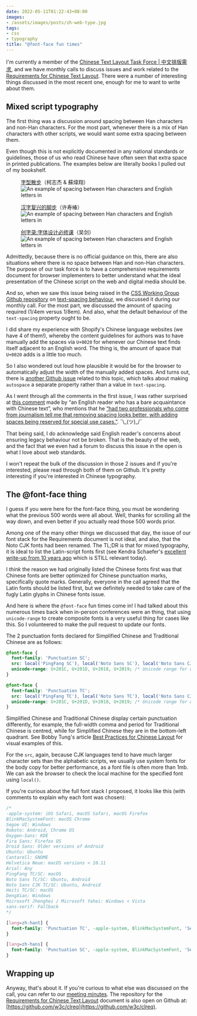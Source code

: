 ```yaml
---
date: 2022-05-11T01:22:43+08:00
images: 
- /assets/images/posts/zh-web-type.jpg
tags:
- css
- typography
title: "@font-face fun times"
---
```

I'm currently a member of the [Chinese Text Layout Task Force | 中文排版需求](https://www.w3.org/groups/tf/i18n-clreq), and we have monthly calls to discuss issues and work related to the [Requirements for Chinese Text Layout](https://www.w3.org/TR/clreq/). There were a number of interesting things discussed in the most recent one, enough for me to want to write about them.

## Mixed script typography

The first thing was a discussion around spacing between Han characters and non-Han characters. For the most part, whenever there is a mix of Han characters with other scripts, we would want some extra spacing between them.

Even though this is not explicitly documented in any national standards or guidelines, those of us who read Chinese have often seen that extra space in printed publications. The examples below are literally books I pulled out of my bookshelf.

<figure>
    <figcaption lang="zh"><a href="https://www.books.com.tw/products/0010654376">字型散步</a>（柯志杰 & 蘇煒翔）</figcaption>
    <img srcset="/assets/images/posts/zh-web-type/spacing-480.jpg 480w, /assets/images/posts/zh-web-type/spacing-640.jpg 640w, /assets/images/posts/zh-web-type/spacing-960.jpg 960w, /assets/images/posts/zh-web-type/spacing-1280.jpg 1280w" sizes="(max-width: 400px) 100vw, (max-width: 960px) 75vw, 640px" src="/assets/images/posts/zh-web-type/spacing-640.jpg" alt="An example of spacing between Han characters and English letters in">
</figure>

<figure>
    <figcaption lang="zh"><a href="https://books.google.com.sg/books/about/%E6%B1%89%E5%AD%97%E5%A4%8D%E5%85%B4%E7%9A%84%E8%84%9A%E6%AD%A5.html?id=C7jerQEACAAJ&redir_esc=y">汉字复兴的脚步</a>（许寿椿）</figcaption>
    <img srcset="/assets/images/posts/zh-web-type/spacing2-480.jpg 480w, /assets/images/posts/zh-web-type/spacing2-640.jpg 640w, /assets/images/posts/zh-web-type/spacing2-960.jpg 960w, /assets/images/posts/zh-web-type/spacing2-1280.jpg 1280w" sizes="(max-width: 400px) 100vw, (max-width: 960px) 75vw, 640px" src="/assets/images/posts/zh-web-type/spacing2-640.jpg" alt="An example of spacing between Han characters and English letters in">
</figure>

<figure>
    <figcaption lang="zh"><a href="https://www.amazon.com/%E5%88%9B%E5%AD%97%E5%BD%95-%E5%AD%97%E4%BD%93%E8%AE%BE%E8%AE%A1%E5%BF%85%E4%BF%AE%E8%AF%BE-%E5%90%B4%E5%89%91/dp/7115395535">创字录:字体设计必修课</a>（吴剑）</figcaption>
    <img srcset="/assets/images/posts/zh-web-type/spacing3-480.jpg 480w, /assets/images/posts/zh-web-type/spacing3-640.jpg 640w, /assets/images/posts/zh-web-type/spacing3-960.jpg 960w, /assets/images/posts/zh-web-type/spacing3-1280.jpg 1280w" sizes="(max-width: 400px) 100vw, (max-width: 960px) 75vw, 640px" src="/assets/images/posts/zh-web-type/spacing3-640.jpg" alt="An example of spacing between Han characters and English letters in">
</figure>

Admittedly, because there is no official guidance on this, there are also situations where there is no space between Han and non-Han characters. The purpose of our task force is to have a comprehensive requirements document for browser implementers to better understand what the ideal presentation of the Chinese script on the web and digital media should be.

And so, when we saw this issue being raised in the [CSS Working Group Github repository](https://github.com/w3c/csswg-drafts) on [text-spacing behaviour](https://github.com/w3c/csswg-drafts/issues/6950), we discussed it during our monthly call. For the most part, we discussed the amount of spacing required (1/4em versus 1/8em). And also, what the default behaviour of the `text-spacing` property ought to be.

I did share my experience with Shopify's Chinese language websites (we have 4 of them!), whereby the content guidelines for authors was to have manually add the spaces via `U+0020` for whenever our Chinese text finds itself adjacent to an English word. The thing is, the amount of space that `U+0020` adds is a little too much.

So I also wondered out loud how plausible it would be for the browser to automatically adjust the width of the manually added spaces. And turns out, there is [another Github issue](https://github.com/w3c/csswg-drafts/issues/7183) related to this topic, which talks about making `autospace` a separate property rather than a value in `text-spacing`.

As I went through all the comments in the first issue, I was rather surprised at [this comment](https://github.com/w3c/csswg-drafts/issues/6950#issuecomment-1079508509) made by “an English reader who has a bare acquaintance with Chinese text”, who mentions that he [“had two professionals who come from journalism tell me that removing spacing looks better, with adding spaces being reserved for special use cases.”](https://github.com/w3c/csswg-drafts/issues/6950#issuecomment-1082512142). <span class="kaomoji">¯\\\_(ツ)_/¯</span>

That being said, I do acknowledge said English reader's concerns about ensuring legacy behaviour not be broken. That is the beauty of the web, and the fact that we even had a forum to discuss this issue in the open is what I love about web standards.

I won't repeat the bulk of the discussion in those 2 issues and if you're interested, please read through both of them on Github. It's pretty interesting if you're interested in Chinese typography.

## The @font-face thing

I guess if you were here for the font-face thing, you must be wondering what the previous 500 words were all about. Well, thanks for scrolling all the way down, and even better if you actually read those 500 words prior.

Among one of the many other things we discussed that day, the issue of our font stack for the Requirements document is not ideal, and also, that the Noto CJK fonts had been renamed. The TL;DR is that for mixed typography, it is ideal to list the Latin-script fonts first (see Kendra Schaefer's [excellent write-up from 10 years ago](http://kendraschaefer.com/2012/06/chinese-standard-web-fonts-the-ultimate-guide-to-css-font-family-declarations-for-web-design-in-simplified-chinese/) which is STILL relevant today).

I *think* the reason we had originally listed the Chinese fonts first was that Chinese fonts are better optimized for Chinese punctuation marks, specifically quote marks. Generally, everyone in the call agreed that the Latin fonts should be listed first, but we definitely needed to take care of the fugly Latin glyphs in Chinese fonts issue.

And here is where the `@font-face` fun times come in! I had talked about this numerous times back when in-person conferences were an thing, that using `unicode-range` to create composite fonts is a very useful thing for cases like this. So I volunteered to make the pull request to update our fonts.

The 2 punctuation fonts declared for Simplified Chinese and Traditional Chinese are as follows:

```css
@font-face {
  font-family: 'Punctuation SC';
  src: local('PingFang SC'), local('Noto Sans SC'), local('Noto Sans CJK SC'), local('Heiti SC'), local('Microsoft Yahei');
  unicode-range: U+201C, U+201D, U+2018, U+2019; /* Unicode range for quotation marks */
}

@font-face {
  font-family: 'Punctuation TC';
  src: local('PingFang TC'), local('Noto Sans TC'), local('Noto Sans CJK TC'), local('Heiti TC'), local('Microsoft JhengHei');
  unicode-range: U+201C, U+201D, U+2018, U+2019; /* Unicode range for quotation marks */
}
```

Simplified Chinese and Traditional Chinese display certain punctuation differently, for example, the full-width comma and period for Traditional Chinese is centred, while for Simplified Chinese they are in the bottom-left quadrant. See Bobby Tung's article [Best Practices for Chinese Layout](https://bobtung.medium.com/best-practice-in-chinese-layout-f933aff1728f) for visual examples of this.

For the `src`, again, because CJK languages tend to have much larger character sets than the alphabetic scripts, we usually use system fonts for the body copy for better performance, as a font file is often more than 1mb. We can ask the browser to check the local machine for the specified font using `local()`.

If you're curious about the full font stack I proposed, it looks like this (with comments to explain why each font was chosen):

```css
/*
-apple-system: iOS Safari, macOS Safari, macOS Firefox
BlinkMacSystemFont: macOS Chrome
Segoe UI: Windows
Roboto: Android, Chrome OS
Oxygen-Sans: KDE
Fira Sans: Firefox OS
Droid Sans: Older versions of Android
Ubuntu: Ubuntu
Cantarell: GNOME
Helvetica Neue: macOS versions < 10.11
Arial: Any
PingFang TC/SC: macOS
Noto Sans TC/SC: Ubuntu, Android
Noto Sans CJK TC/SC: Ubuntu, Android
Heiti TC/SC: macOS
DengXian: Windows
Microsoft Jhenghei / Microsoft Yahei: Windows < Vista
sans-serif: Fallback
*/

[lang=zh-hant] {
  font-family: 'Punctuation TC', -apple-system, BlinkMacSystemFont, 'Segoe UI', Roboto, Oxygen-Sans, Ubuntu, Cantarell, 'Helvetica Neue', 'PingFang TC', 'Noto Sans TC', 'Noto Sans CJK TC', 'Heiti TC', 'Microsoft JhengHei', sans-serif;
}

[lang=zh-hans] {
  font-family: 'Punctuation SC', -apple-system, BlinkMacSystemFont, 'Segoe UI', Roboto, Oxygen-Sans, Ubuntu, Cantarell, 'Helvetica Neue', 'PingFang SC', 'Noto Sans SC', 'Noto Sans CJK SC', 'Heiti SC', 'DengXian', 'Microsoft YaHei', sans-serif;
}
```

## Wrapping up

Anyway, that's about it. If you're curious to what else was discussed on the call, you can refer to our [meeting minutes](https://www.w3.org/2022/04/15-clreq-minutes.html). The repository for the [Requirements for Chinese Text Layout](https://www.w3.org/TR/clreq/) document is also open on Github at: [https://github.com/w3c/clreq](https://github.com/w3c/clreq).
